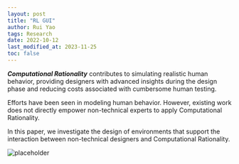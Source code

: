 ```yaml
---
layout: post
title: "RL GUI"
author: Rui Yao
tags: Research
date: 2022-10-12
last_modified_at: 2023-11-25
toc: false
---
```

***Computational Rationality*** contributes to simulating realistic human behavior, providing designers with advanced insights during the design phase and reducing costs associated with cumbersome human testing.

Efforts have been seen in modeling human behavior. However, existing work does not directly empower non-technical experts to apply Computational Rationality. 

In this paper, we investigate the design of environments that support the interaction between non-technical designers and Computational Rationality.


![placeholder](https://github.com/ruiryao/ruiryao.github.io/blob/master/_posts/image1.jpg?raw=true "Medium example image")
